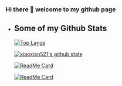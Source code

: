 ### Hi there 👋 welcome to my github page



- ## Some of my Github Stats

  [![Top Langs](https://github-readme-stats.vercel.app/aphttps://github.com/xiaoxian521/xiaoxian521/blob/main/README.mdi/top-langs/?username=xiaoxian521&layout=compact&theme=radical)](https://github.com/xiaoxian521)

  [![xiaoxian521's github stats](https://github-readme-stats.vercel.app/api?username=xiaoxian521&theme=radical)](https://github.com/xiaoxian521)

  [![ReadMe Card](https://github-readme-stats.vercel.app/api/pin/?username=xiaoxian521&repo=vue-node-sqlite3&theme=radical)](https://github.com/xiaoxian521/vue-node-sqlite3)

  [![ReadMe Card](https://github-readme-stats.vercel.app/api/pin/?username=xiaoxian521&repo=H265-JavaScript&theme=radical)](https://github.com/xiaoxian521/H265-JavaScript)


